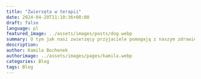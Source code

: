 ```yaml
---
title: "Zwierzęta w terapii"
date: 2024-04-20T11:10:36+08:00
draft: false
language: pl
featured_image: ../assets/images/posts/dog.webp
summary: O tym jak nasi zwierzęcy przyjaciele pomagają z naszym zdrowiem psychicznym
description: 
author: Kamila Bochenek
authorimage: ../assets/images/pages/kamila.webp
categories: Blog
tags: Blog
---
```

#
